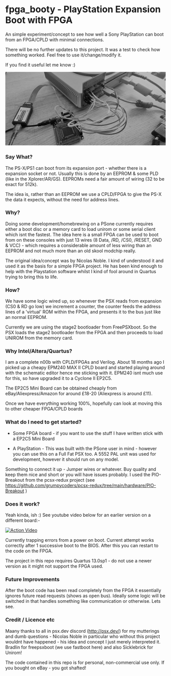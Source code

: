 # fpga_booty - PlayStation Expansion Boot with FPGA

An simple experiment/concept to see how well a Sony PlayStation can boot from an FPGA/CPLD with minimal connections.

There will be no further updates to this project. It was a test to check how something worked. Feel free to use it/change/modify it.

If you find it useful let me know :)

![Alt text](/images/IMG_20210705_152344__022.jpg?raw=true "Schematic")

### Say What?

The PS-X/PS1 can boot from its expansion port - whether there is a expansion socket or not. Usually this is done by an EEPROM & some PLD (like in the Xplorer/AR/GS).
EEPROMs need a fair amount of wiring (32 to be exact for 512k).

The idea is, rather than an EEPROM we use a CPLD/FPGA to give the PS-X the data it expects, without the need for address lines.

### Why?

Doing some development/homebrewing on a PSone currently requires either a boot disc or a memory card to load unirom or some serial client which isnt the fastest. The idea here is a small FPGA can be used to boot from on these consoles with just 13 wires (8 Data, /RD, /CS0, /RESET, GND & VCC) - which requires a considerable amount of less wiring than an EEPROM and not much more than an old skool modchip really.

The original idea/concept was by Nicolas Noble. I kind of understood it and used it as the basis for a simple FPGA project. He has been kind enough to help with the Playstation software whilst I kind of fool around in Quartus trying to bring this to life.

### How?

We have some logic wired up, so whenever the PSX reads from expansion (CS0 & RD go low) we increment a counter, the counter feeds the address lines of a 'virtual' ROM within the FPGA, and presents it to the bus just like an normal EEPROM.

Currently we are using the stage2 bootloader from FreePSXboot. So the PSX loads the stage2 bootloader from the FPGA and then proceeds to load UNIROM from the memory card.

### Why Intel/Altera/Quartus?

I am a complete n00b with CPLD/FPGAs and Verilog. About 18 months ago I picked up a cheapy EPM240 MAX II CPLD board and started playing around with the schematic editor hence me sticking with it. EPM240 isnt much use for this, so have upgraded it to a Cyclone II EP2C5.

The EP2C5 Mini Board can be obtained cheaply from eBay/Aliexpress/Amazon for around £18-20 (Aliexpress is around £11).

Once we have everything working 100%, hopefully can look at moving this to other cheaper FPGA/CPLD boards

### What do I need to get started?

- Some FPGA board - if you want to use the stuff I have written stick with a EP2C5 Mini Board

- A PlayStation - This was built with the PSone user in mind - however you can use this on a Full Fat PSX too. A 5552 PAL unit was used for development, however it should run on any model.

Something to connect it up - Jumper wires or whatever. Buy quality and keep them nice and short or you will have issues probably.
I used the PIO-Breakout from the pcsx-redux project (see https://github.com/grumpycoders/pcsx-redux/tree/main/hardware/PIO-Breakout )
### Does it work?

Yeah kinda, ish :) See youtube video below for an earlier version on a different board:-

[![Action Video](https://img.youtube.com/vi/7CAtqHSnnSg/0.jpg)](https://www.youtube.com/watch?v=7CAtqHSnnSg)

Currently trapping errors from a power on boot. Current attempt works correctly after 1 successive boot to the BIOS. After this you can restart to the code on the FPGA.

The project in this repo requires Quartus 13.0sp1 - do not use a newer version as it might not support the FPGA used.

### Future Improvements

After the boot code has been read completely from the FPGA it essentially ignores future read requests (shows as open bus). Ideally some logic will be switched in that handles something like communication or otherwise. Lets see.

### Credit / Licence etc

Maany thanks to all in psx.dev discord (http://psx.dev/) for my mutterings and dumb questions - Nicolas Noble in particular who without this project wouldnt have happened - his idea and concept I just merely interpreted it. Bradlin for freepsxboot (we use fastboot here) and also Sicklebrick for Unirom! 

The code contained in this repo is for personal, non-commercial use only. If you bought on eBay - you got shafted!

